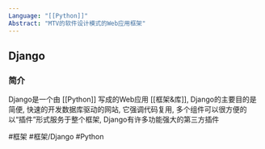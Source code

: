 ```yaml
---
Language: "[[Python]]"
Abstract: "MTV的软件设计模式的Web应用框架"
---
```

## Django
### 简介
Django是一个由 [[Python]] 写成的Web应用 [[框架&库]], Django的主要目的是简便, 快速的开发数据库驱动的网站, 它强调代码复用, 多个组件可以很方便的以“插件”形式服务于整个框架, Django有许多功能强大的第三方插件

#框架 #框架/Django #Python 
